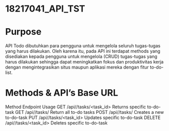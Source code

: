 # 18217041_API_TST
# Purpose
API Todo dibutuhkan para pengguna untuk mengelola seluruh tugas-tugas yang harus dilakukan. Oleh karena itu, pada API ini terdapat methods yang disediakan kepada pengguna untuk mengelola (CRUD) tugas-tugas yang harus dilakukan sehingga dapat meningkatkan fokus dan produktivitas kerja dengan mengintegrasikan situs maupun aplikasi mereka dengan fitur to-do-list.

# Methods & API’s Base URL
Method	Endpoint	                  Usage
GET	    /api/<user>/tasks/<task_id>	Returns specific to-do-task
GET   	/api/<user>/tasks/	        Return all to-do tasks
POST	  /api/<user >/tasks/       	Creates a new to-do-task 
PUT	    /api/<user>/tasks/<task_id>	Updates specific to-do-task
DELETE	/api/<user>/tasks/<task_id>	Deletes specific to-do-task

